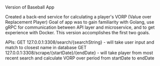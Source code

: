 
 Version of Baseball App

Created a back-end service for calculating a player's VORP (Value over Replacement Player) Goal of app was to gain familiarity with Golang, use gRPC for communication between API layer and microservice, and to get experience with Docker. This version accomplishes the first two goals.

APIs: 
GET 127.0.0.1:3308/search/{searchString} - will take user input and match to closest name in database 
GET 127.0.0.1:3308/scrape/{startDate}/{endDate} - will take player from most recent search and calculate VORP over period from startDate to endDate
